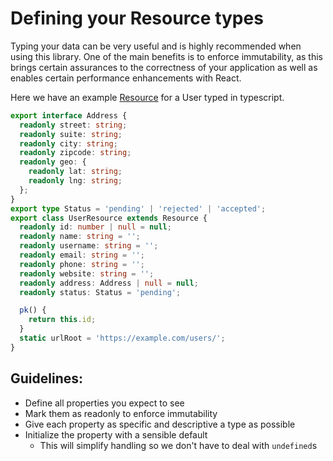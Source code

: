 # Defining your Resource types

Typing your data can be very useful and is highly recommended when using this library.
One of the main benefits is to enforce immutability, as this brings certain assurances
to the correctness of your application as well as enables certain performance enhancements
with React.

Here we have an example [Resource](../api/Resource.md) for a User typed in typescript.

```typescript
export interface Address {
  readonly street: string;
  readonly suite: string;
  readonly city: string;
  readonly zipcode: string;
  readonly geo: {
    readonly lat: string;
    readonly lng: string;
  };
}
export type Status = 'pending' | 'rejected' | 'accepted';
export class UserResource extends Resource {
  readonly id: number | null = null;
  readonly name: string = '';
  readonly username: string = '';
  readonly email: string = '';
  readonly phone: string = '';
  readonly website: string = '';
  readonly address: Address | null = null;
  readonly status: Status = 'pending';

  pk() {
    return this.id;
  }
  static urlRoot = 'https://example.com/users/';
}
```

## Guidelines:

* Define all properties you expect to see
* Mark them as readonly to enforce immutability
* Give each property as specific and descriptive a type as possible
* Initialize the property with a sensible default
  * This will simplify handling so we don't have to deal with `undefined`s
